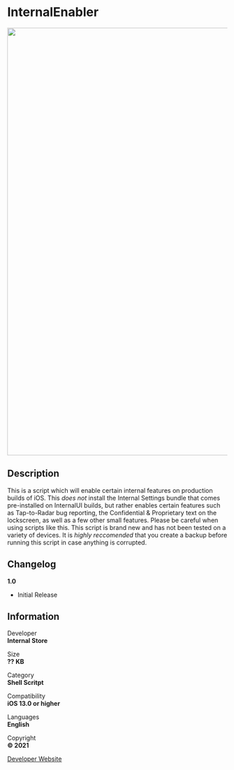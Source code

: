 # InternalEnabler
<img src="https://github.com/InternalStore/InternalEnabler/blob/main/Banner.png?raw=true" alt="" width="980"/>  
  
## Description
This is a script which will enable certain internal features on production builds of iOS. This *does not* install the Internal Settings bundle that comes pre-installed on InternalUI builds, but rather enables certain features such as Tap-to-Radar bug reporting, the Confidential & Proprietary text on the lockscreen, as well as a few other small features. Please be careful when using scripts like this. This script is brand new and has not been tested on a variety of devices. It is *highly reccomended* that you create a backup before running this script in case anything is corrupted.
## Changelog
**1.0**  
  * Initial Release  
  
  
## Information
Developer   
**Internal Store**  
  
Size  
**?? KB**  
  
Category  
**Shell Scritpt**  
  
Compatibility  
**iOS 13.0 or higher**  
  
Languages  
**English**  
  
Copyright  
**© 2021**  
  
  
[Developer Website](https://www.twitter.com/InternalStore)  
